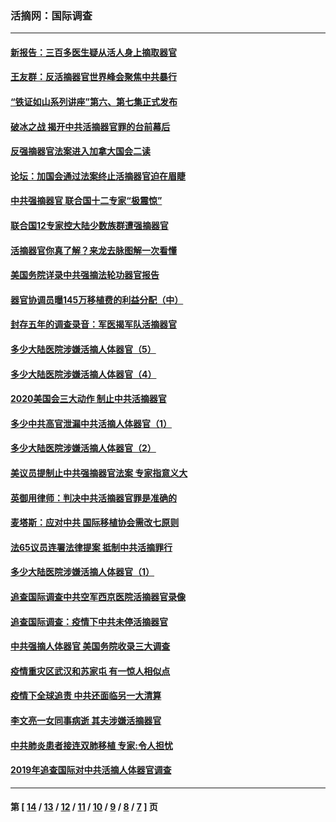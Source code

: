 ### 活摘网：国际调查
---
#### [新报告：三百多医生疑从活人身上摘取器官](../../pages/nf5947/n13703044.md?05090430) 
#### [王友群：反活摘器官世界峰会聚焦中共暴行](../../pages/nf5947/n13250738.md?05090430) 
#### [“铁证如山系列讲座”第六、第七集正式发布](../../pages/nf5947/n13106287.md?05090430) 
#### [破冰之战 揭开中共活摘器官罪的台前幕后](../../pages/nf5947/n13082457.md?05090430) 
#### [反强摘器官法案进入加拿大国会二读](../../pages/nf5947/n13033450.md?05090430) 
#### [论坛：加国会通过法案终止活摘器官迫在眉睫](../../pages/nf5947/n13029839.md?05090430) 
#### [中共强摘器官 联合国十二专家“极震惊”](../../pages/nf5947/n13024313.md?05090430) 
#### [联合国12专家控大陆少数族群遭强摘器官](../../pages/nf5947/n13023877.md?05090430) 
#### [活摘器官你真了解？来龙去脉图解一次看懂](../../pages/nf5947/n13013820.md?05090430) 
#### [美国务院详录中共强摘法轮功器官报告](../../pages/nf5947/n12944519.md?05090430) 
#### [器官协调员曝145万移植费的利益分配（中）](../../pages/nf5947/n12894547.md?05090430) 
#### [封存五年的调查录音：军医揭军队活摘器官](../../pages/nf5947/n12798692.md?05090430) 
#### [多少大陆医院涉嫌活摘人体器官（5）](../../pages/nf5947/n12768383.md?05090430) 
#### [多少大陆医院涉嫌活摘人体器官（4）](../../pages/nf5947/n12664434.md?05090430) 
#### [2020美国会三大动作 制止中共活摘器官](../../pages/nf5947/n12682004.md?05090430) 
#### [多少中共高官泄漏中共活摘人体器官（1）](../../pages/nf5947/n12671234.md?05090430) 
#### [多少大陆医院涉嫌活摘人体器官（2）](../../pages/nf5947/n12655589.md?05090430) 
#### [美议员提制止中共强摘器官法案 专家指意义大](../../pages/nf5947/n12630561.md?05090430) 
#### [英御用律师：判决中共活摘器官罪是准确的](../../pages/nf5947/n12580740.md?05090430) 
#### [麦塔斯：应对中共 国际移植协会需改七原则](../../pages/nf5947/n12514711.md?05090430) 
#### [法65议员连署法律提案 抵制中共活摘罪行](../../pages/nf5947/n12437047.md?05090430) 
#### [多少大陆医院涉嫌活摘人体器官（1）](../../pages/nf5947/n12414284.md?05090430) 
#### [追查国际调查中共空军西京医院活摘器官录像](../../pages/nf5947/n12348837.md?05090430) 
#### [追查国际调查：疫情下中共未停活摘器官](../../pages/nf5947/n12273415.md?05090430) 
#### [中共强摘人体器官 美国务院收录三大调查](../../pages/nf5947/n12181488.md?05090430) 
#### [疫情重灾区武汉和苏家屯 有一惊人相似点](../../pages/nf5947/n12150824.md?05090430) 
#### [疫情下全球追责 中共还面临另一大清算](../../pages/nf5947/n12070397.md?05090430) 
#### [李文亮一女同事病逝 其夫涉嫌活摘器官](../../pages/nf5947/n11957882.md?05090430) 
#### [中共肺炎患者接连双肺移植 专家:令人担忧](../../pages/nf5947/n11945516.md?05090430) 
#### [2019年追查国际对中共活摘人体器官调查](../../pages/nf5947/n11917733.md?05090430) 

---
#### 第 [ [14](./14.md?05090430) / [13](./13.md?05090430) / [12](./12.md?05090430) / [11](./11.md?05090430) / [10](./10.md?05090430) / [9](./9.md?05090430) / [8](./8.md?05090430) / [7](./7.md?05090430) ] 页
